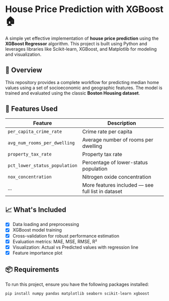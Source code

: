 # House Price Prediction with XGBoost 🏠

A simple yet effective implementation of **house price prediction** using the **XGBoost Regressor** algorithm. This project is built using Python and leverages libraries like Scikit-learn, XGBoost, and Matplotlib for modeling and visualization.

## 📌 Overview

This repository provides a complete workflow for predicting median home values using a set of socioeconomic and geographic features. The model is trained and evaluated using the classic **Boston Housing dataset**.

## 🔧 Features Used

| Feature | Description |
|--------|-------------|
| `per_capita_crime_rate` | Crime rate per capita |
| `avg_num_rooms_per_dwelling` | Average number of rooms per dwelling |
| `property_tax_rate` | Property tax rate |
| `pct_lower_status_population` | Percentage of lower-status population |
| `nox_concentration` | Nitrogen oxide concentration |
| ... | More features included — see full list in dataset |

## 📈 What's Included

- [x] Data loading and preprocessing
- [x] XGBoost model training
- [x] Cross-validation for robust performance estimation
- [x] Evaluation metrics: MAE, MSE, RMSE, R²
- [x] Visualization: Actual vs Predicted values with regression line
- [x] Feature importance plot

## 📦 Requirements

To run this project, ensure you have the following packages installed:

```bash
pip install numpy pandas matplotlib seaborn scikit-learn xgboost